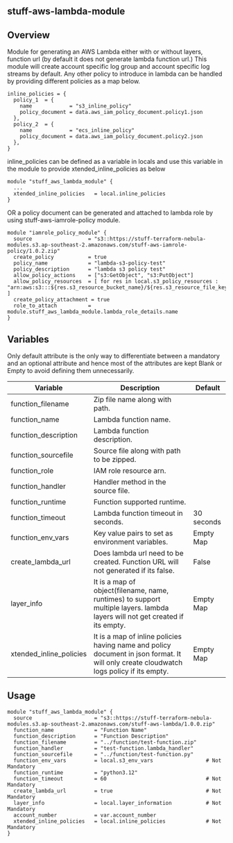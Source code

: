 ## stuff-aws-lambda-module
## **Overview**
Module for generating an AWS Lambda either with or without layers, function url (by default it does not generate lambda function url.)
This module will create account specific log group and account specific log streams by default.
Any other policy to introduce in lambda can be handled by providing different policies as a map below.

```
inline_policies = {
  policy_1  = {
    name            = "s3_inline_policy"
    policy_document = data.aws_iam_policy_document.policy1.json
  },
  policy_2  = {
    name            = "ecs_inline_policy"
    policy_document = data.aws_iam_policy_document.policy2.json
  },
}
```
inline_policies can be defined as a variable in locals and use this variable in the module to provide xtended_inline_policies as below

```
module "stuff_aws_lambda_module" {
  ...
  xtended_inline_policies   = local.inline_policies
}
```
OR a policy document can be generated and attached to lambda role by using stuff-aws-iamrole-policy module.

```
module "iamrole_policy_module" {
  source                  = "s3::https://stuff-terraform-nebula-modules.s3.ap-southeast-2.amazonaws.com/stuff-aws-iamrole-policy/1.0.2.zip"
  create_policy           = true
  policy_name             = "lambda-s3-policy-test"
  policy_description      = "lambda s3 policy test"
  allow_policy_actions    = ["s3:GetObject", "s3:PutObject"]
  allow_policy_resources  = [ for res in local.s3_policy_resources : "arn:aws:s3:::${res.s3_resource_bucket_name}/${res.s3_resource_file_key}" ]
  create_policy_attachment = true
  role_to_attach          = module.stuff_aws_lambda_module.lambda_role_details.name
}
```


## **Variables**
Only default attribute is the only way to differentiate between a mandatory and an optional attribute and hence most of the attributes are kept Blank or Empty to avoid defining them unnecessarily.

Variable | Description | Default
-------------------|----------------------------------------|------
function_filename	    | Zip file name along with path. |
function_name	        | Lambda function name. |
function_description	| Lambda function description. |
function_sourcefile	  | Source file along with path to be zipped. |
function_role	        | IAM role resource arn. |
function_handler	    | Handler method in the source file. |
function_runtime	    | Function supported runtime. |
function_timeout	    | Lambda function timeout in seconds. | 30 seconds
function_env_vars	    | Key value pairs to set as environment variables. | Empty Map
create_lambda_url	    | Does lambda url need to be created. Function URL will not generated if its false. | False
layer_info              | It is a map of object(filename, name, runtimes) to support multiple layers. lambda layers will not get created if its empty. | Empty Map
xtended_inline_policies | It is a map of inline policies having name and policy document in json format. It will only create cloudwatch logs policy if its empty. | Empty Map


## **Usage**
```
module "stuff_aws_lambda_module" {
  source                    = "s3::https://stuff-terraform-nebula-modules.s3.ap-southeast-2.amazonaws.com/stuff-aws-lambda/1.0.0.zip"
  function_name             = "Function Name"
  function_description      = "Function Description"
  function_filename         = "../function/test-function.zip"
  function_handler          = "test-function.lambda_handler"
  function_sourcefile       = "../function/test-function.py"
  function_env_vars         = local.s3_env_vars                 # Not Mandatory
  function_runtime          = "python3.12"
  function_timeout          = 60                                # Not Mandatory
  create_lambda_url         = true                              # Not Mandatory
  layer_info                = local.layer_information           # Not Mandatory
  account_number            = var.account_number
  xtended_inline_policies   = local.inline_policies             # Not Mandatory
}
```